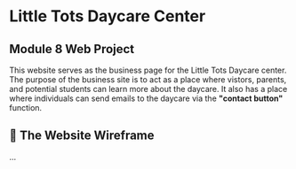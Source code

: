<h1>Little Tots Daycare Center</h1>
<h2>Module 8 Web Project</h2>

<p>This website serves as the business page for the Little Tots Daycare center.
  The purpose of the business site is to act as a place where vistors, parents, and 
  potential students can learn more about the daycare. It also has a place where 
  individuals can send emails to the daycare via the <b>"contact button"</b> function.
</p>

## 💼 The Website Wireframe
<p>
  ...
</p>
